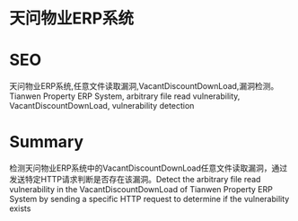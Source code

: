 # 天问物业ERP系统
# SEO
天问物业ERP系统,任意文件读取漏洞,VacantDiscountDownLoad,漏洞检测。Tianwen Property ERP System, arbitrary file read vulnerability, VacantDiscountDownLoad, vulnerability detection
# Summary
检测天问物业ERP系统中的VacantDiscountDownLoad任意文件读取漏洞，通过发送特定HTTP请求判断是否存在该漏洞。Detect the arbitrary file read vulnerability in the VacantDiscountDownLoad of Tianwen Property ERP System by sending a specific HTTP request to determine if the vulnerability exists
